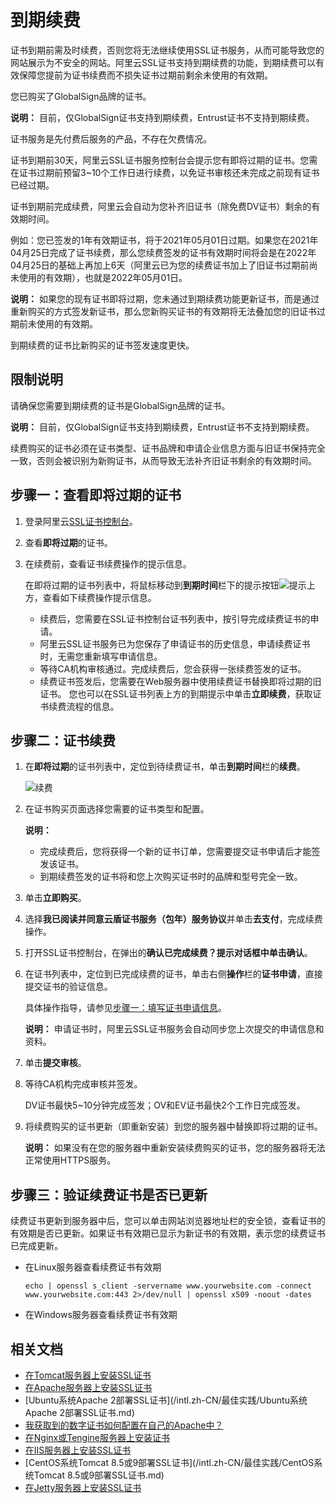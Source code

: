 # 到期续费

证书到期前需及时续费，否则您将无法继续使用SSL证书服务，从而可能导致您的网站展示为不安全的网站。阿里云SSL证书支持到期续费的功能，到期续费可以有效保障您提前为证书续费而不损失证书过期前剩余未使用的有效期。

您已购买了GlobalSign品牌的证书。

**说明：** 目前，仅GlobalSign证书支持到期续费，Entrust证书不支持到期续费。

证书服务是先付费后服务的产品，不存在欠费情况。

证书到期前30天，阿里云SSL证书服务控制台会提示您有即将过期的证书。您需在证书过期前预留3~10个工作日进行续费，以免证书审核还未完成之前现有证书已经过期。

证书到期前完成续费，阿里云会自动为您补齐旧证书（除免费DV证书）剩余的有效期时间。

例如：您已签发的1年有效期证书，将于2021年05月01日过期。如果您在2021年04月25日完成了证书续费，那么您续费签发的证书有效期时间将会是在2022年04月25日的基础上再加上6天（阿里云已为您的续费证书加上了旧证书过期前尚未使用的有效期），也就是2022年05月01日。

**说明：** 如果您的现有证书即将过期，您未通过到期续费功能更新证书，而是通过重新购买的方式签发新证书，那么您新购买证书的有效期将无法叠加您的旧证书过期前未使用的有效期。

到期续费的证书比新购买的证书签发速度更快。

## 限制说明

请确保您需要到期续费的证书是GlobalSign品牌的证书。

**说明：** 目前，仅GlobalSign证书支持到期续费，Entrust证书不支持到期续费。

续费购买的证书必须在证书类型、证书品牌和申请企业信息方面与旧证书保持完全一致，否则会被识别为新购证书，从而导致无法补齐旧证书剩余的有效期时间。

## 步骤一：查看即将过期的证书

1.  登录阿里云[SSL证书控制台](https://yundunnext.console.aliyun.com/?p=cas)。

2.  查看**即将过期**的证书。

3.  在续费前，查看证书续费操作的提示信息。

    在即将过期的证书列表中，将鼠标移动到**到期时间**栏下的提示按钮![提示](https://static-aliyun-doc.oss-cn-hangzhou.aliyuncs.com/assets/img/zh-CN/7274019951/p66668.png)上方，查看如下续费操作提示信息。

    -   续费后，您需要在SSL证书控制台证书列表中，按引导完成续费证书的申请。
    -   阿里云SSL证书服务已为您保存了申请证书的历史信息，申请续费证书时，无需您重新填写申请信息。
    -   等待CA机构审核通过。完成续费后，您会获得一张续费签发的证书。
    -   续费证书签发后，您需要在Web服务器中使用续费证书替换即将过期的旧证书。
    您也可以在SSL证书列表上方的到期提示中单击**立即续费**，获取证书续费流程的信息。


## 步骤二：证书续费

1.  在**即将过期**的证书列表中，定位到待续费证书，单击**到期时间**栏的**续费**。

    ![续费](https://static-aliyun-doc.oss-cn-hangzhou.aliyuncs.com/assets/img/zh-CN/7274019951/p101927.png)

2.  在证书购买页面选择您需要的证书类型和配置。

    **说明：**

    -   完成续费后，您将获得一个新的证书订单，您需要提交证书申请后才能签发该证书。
    -   到期续费签发的证书将和您上次购买证书时的品牌和型号完全一致。
3.  单击**立即购买**。

4.  选择**我已阅读并同意云盾证书服务（包年）服务协议**并单击**去支付**，完成续费操作。

5.  打开SSL证书控制台，在弹出的**确认已完成续费？**提示对话框中单击**确认**。

6.  在证书列表中，定位到已完成续费的证书，单击右侧**操作**栏的**证书申请**，直接提交证书的验证信息。

    具体操作指导，请参见[步骤一：填写证书申请信息](/intl.zh-CN/证书申请和提交审核/申请和提交审核流程/步骤一：填写证书申请信息.md)。

    **说明：** 申请证书时，阿里云SSL证书服务会自动同步您上次提交的申请信息和资料。

7.  单击**提交审核**。

8.  等待CA机构完成审核并签发。

    DV证书最快5~10分钟完成签发；OV和EV证书最快2个工作日完成签发。

9.  将续费购买的证书更新（即重新安装）到您的服务器中替换即将过期的证书。

    **说明：** 如果没有在您的服务器中重新安装续费购买的证书，您的服务器将无法正常使用HTTPS服务。


## 步骤三：验证续费证书是否已更新

续费证书更新到服务器中后，您可以单击网站浏览器地址栏的安全锁，查看证书的有效期是否已更新。如果证书有效期已显示为新证书的有效期，表示您的续费证书已完成更新。

-   在Linux服务器查看续费证书有效期

    ```
    echo | openssl s_client -servername www.yourwebsite.com -connect www.yourwebsite.com:443 2>/dev/null | openssl x509 -noout -dates
    ```

-   在Windows服务器查看续费证书有效期

## 相关文档

-   [在Tomcat服务器上安装SSL证书](/intl.zh-CN/证书下载和安装/Tomcat服务器安装SSL证书/安装PFX格式证书.md)
-   [在Apache服务器上安装SSL证书](/intl.zh-CN/证书下载和安装/在Apache服务器上安装SSL证书.md)
-   [Ubuntu系统Apache 2部署SSL证书](/intl.zh-CN/最佳实践/Ubuntu系统Apache 2部署SSL证书.md)
-   [我获取到的数字证书如何配置在自己的Apache中？]()
-   [在Nginx或Tengine服务器上安装证书](/intl.zh-CN/证书下载和安装/在Nginx或Tengine服务器上安装证书.md)
-   [在IIS服务器上安装SSL证书](/intl.zh-CN/证书下载和安装/在IIS服务器上安装SSL证书.md)
-   [CentOS系统Tomcat 8.5或9部署SSL证书](/intl.zh-CN/最佳实践/CentOS系统Tomcat 8.5或9部署SSL证书.md)
-   [在Jetty服务器上安装SSL证书](/intl.zh-CN/证书下载和安装/在Jetty服务器上安装SSL证书.md)

